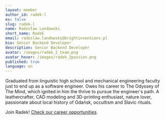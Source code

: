 ```yaml
---
layout: member
author_id: radek-l
ex: false
slug: radek-l
name: Radosław Landowski
short_name: Radek
email: radoslaw.landowski@brightinventions.pl
bio: Senior Backend Developer
description: Senior Backend Developer
avatar: /images/radek_2_team.png
avatar_hover: /images/radek_2passion.png
published: true
language: en
---
```

Graduated from linguistic high school and mechanical engineering faculty just to end up as a software engineer. Owes his career to The Odyssey of The Mind, which ignited in him the thrive to pursue the engineer's path. A leathercrafter, CAD modeling and 3D-printing enthusiast, nature lover, passionate about local history of Gdańsk, occultism and Slavic rituals.

Join Radek! [Check our career opportunities](/career).
